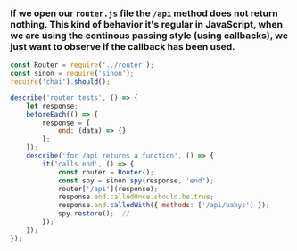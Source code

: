 ### If we open our `router.js` file the `/api` method does not return nothing. This kind of behavior it's regular in JavaScript, when we are using the continous passing style (using callbacks), we just want to observe if the callback has been used.

```javascript routerTests.js
const Router = require('../router');
const sinon = require('sinon');
require('chai').should();

describe('router tests', () => {
    let response;
    beforeEach(() => {
        response = {
            end: (data) => {}
        };
    });
    describe('for /api returns a function', () => {
        it('calls end', () => {
            const router = Router();
            const spy = sinon.spy(response, 'end');
            router['/api'](response);
            response.end.calledOnce.should.be.true;
            response.end.calledWith({ methods: ['/api/babys'] });
            spy.restore();  // 
        });
    });
});
```
